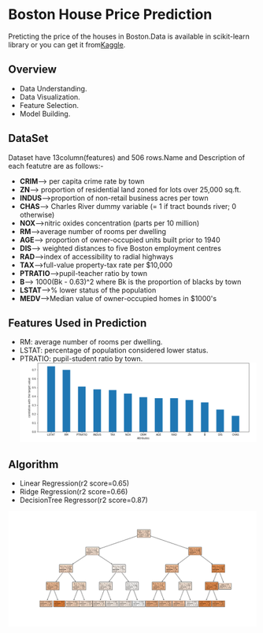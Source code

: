 # Boston House Price Prediction
Preticting the price of the houses in Boston.Data is available in scikit-learn library or you can get it from<a href="https://www.kaggle.com/schirmerchad/bostonhoustingmlnd">Kaggle</a>.



## Overview
- Data Understanding.
- Data Visualization.
- Feature Selection.
- Model Building.


## DataSet 
Dataset have 13column(features) and 506 rows.Name and Description of each featutre are as follows:-
 - **CRIM**--> per capita crime rate by town
- **ZN**--> proportion of residential land zoned for lots over 25,000 sq.ft.
- **INDUS**-->proportion of non-retail business acres per town
- **CHAS**--> Charles River dummy variable (= 1 if tract bounds river; 0 otherwise)
- **NOX**-->nitric oxides concentration (parts per 10 million)
- **RM**-->average number of rooms per dwelling
- **AGE**--> proportion of owner-occupied units built prior to 1940
- **DIS**--> weighted distances to five Boston employment centres
- **RAD**-->index of accessibility to radial highways
- **TAX**-->full-value property-tax rate per $10,000
- **PTRATIO**-->pupil-teacher ratio by town
- **B**--> 1000(Bk - 0.63)^2 where Bk is the proportion of blacks by town
- **LSTAT**-->% lower status of the population
- **MEDV**-->Median value of owner-occupied homes in $1000's

## Features Used in Prediction

- RM: average number of rooms per dwelling.
- LSTAT: percentage of population considered lower status.
- PTRATIO: pupil-student ratio by town.
![important features bar graph](imp_features.png)

## Algorithm
- Linear Regression(r2 score=0.65)
- Ridge Regression(r2 score=0.66)
- DecisionTree Regressor(r2 score=0.87)

![DecisionTree](decision_tree.png)